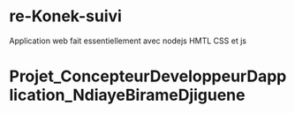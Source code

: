 # re-Konek-suivi
Application web fait essentiellement avec nodejs HMTL CSS et js 
# Projet_ConcepteurDeveloppeurDapplication_NdiayeBirameDjiguene
